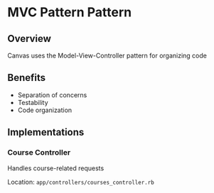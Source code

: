 # MVC Pattern Pattern

## Overview

Canvas uses the Model-View-Controller pattern for organizing code

## Benefits

- Separation of concerns
- Testability
- Code organization

## Implementations

### Course Controller

Handles course-related requests

Location: `app/controllers/courses_controller.rb`

